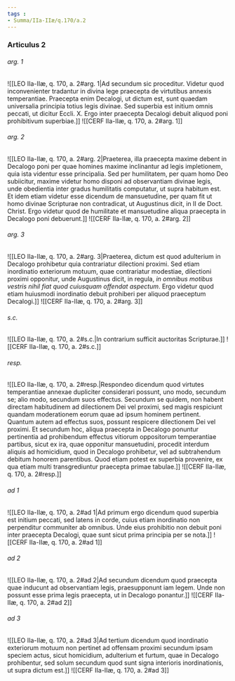 ```yaml
---
tags : 
- Summa/IIa-IIæ/q.170/a.2
---
```


### Articulus 2

###### arg. 1
![[LEO IIa-IIæ, q. 170, a. 2#arg. 1|Ad secundum sic proceditur. Videtur quod inconvenienter tradantur in divina lege praecepta de virtutibus annexis temperantiae. Praecepta enim Decalogi, ut dictum est, sunt quaedam universalia principia totius legis divinae. Sed superbia est initium omnis peccati, ut dicitur Eccli. X. Ergo inter praecepta Decalogi debuit aliquod poni prohibitivum superbiae.]]
![[CERF IIa-IIæ, q. 170, a. 2#arg. 1]]

###### arg. 2
![[LEO IIa-IIæ, q. 170, a. 2#arg. 2|Praeterea, illa praecepta maxime debent in Decalogo poni per quae homines maxime inclinantur ad legis impletionem, quia ista videntur esse principalia. Sed per humilitatem, per quam homo Deo subiicitur, maxime videtur homo disponi ad observantiam divinae legis, unde obedientia inter gradus humilitatis computatur, ut supra habitum est. Et idem etiam videtur esse dicendum de mansuetudine, per quam fit ut homo divinae Scripturae non contradicat, ut Augustinus dicit, in II de Doct. Christ. Ergo videtur quod de humilitate et mansuetudine aliqua praecepta in Decalogo poni debuerunt.]]
![[CERF IIa-IIæ, q. 170, a. 2#arg. 2]]

###### arg. 3
![[LEO IIa-IIæ, q. 170, a. 2#arg. 3|Praeterea, dictum est quod adulterium in Decalogo prohibetur quia contrariatur dilectioni proximi. Sed etiam inordinatio exteriorum motuum, quae contrariatur modestiae, dilectioni proximi opponitur, unde Augustinus dicit, in regula, *in omnibus motibus vestris nihil fiat quod cuiusquam offendat aspectum*. Ergo videtur quod etiam huiusmodi inordinatio debuit prohiberi per aliquod praeceptum Decalogi.]]
![[CERF IIa-IIæ, q. 170, a. 2#arg. 3]]

###### s.c.
![[LEO IIa-IIæ, q. 170, a. 2#s.c.|In contrarium sufficit auctoritas Scripturae.]]
![[CERF IIa-IIæ, q. 170, a. 2#s.c.]]

###### resp.
![[LEO IIa-IIæ, q. 170, a. 2#resp.|Respondeo dicendum quod virtutes temperantiae annexae dupliciter considerari possunt, uno modo, secundum se; alio modo, secundum suos effectus. Secundum se quidem, non habent directam habitudinem ad dilectionem Dei vel proximi, sed magis respiciunt quandam moderationem eorum quae ad ipsum hominem pertinent. Quantum autem ad effectus suos, possunt respicere dilectionem Dei vel proximi. Et secundum hoc, aliqua praecepta in Decalogo ponuntur pertinentia ad prohibendum effectus vitiorum oppositorum temperantiae partibus, sicut ex ira, quae opponitur mansuetudini, procedit interdum aliquis ad homicidium, quod in Decalogo prohibetur, vel ad subtrahendum debitum honorem parentibus. Quod etiam potest ex superbia provenire, ex qua etiam multi transgrediuntur praecepta primae tabulae.]]
![[CERF IIa-IIæ, q. 170, a. 2#resp.]]

###### ad 1
![[LEO IIa-IIæ, q. 170, a. 2#ad 1|Ad primum ergo dicendum quod superbia est initium peccati, sed latens in corde, cuius etiam inordinatio non perpenditur communiter ab omnibus. Unde eius prohibitio non debuit poni inter praecepta Decalogi, quae sunt sicut prima principia per se nota.]]
![[CERF IIa-IIæ, q. 170, a. 2#ad 1]]

###### ad 2
![[LEO IIa-IIæ, q. 170, a. 2#ad 2|Ad secundum dicendum quod praecepta quae inducunt ad observantiam legis, praesupponunt iam legem. Unde non possunt esse prima legis praecepta, ut in Decalogo ponantur.]]
![[CERF IIa-IIæ, q. 170, a. 2#ad 2]]

###### ad 3
![[LEO IIa-IIæ, q. 170, a. 2#ad 3|Ad tertium dicendum quod inordinatio exteriorum motuum non pertinet ad offensam proximi secundum ipsam speciem actus, sicut homicidium, adulterium et furtum, quae in Decalogo prohibentur, sed solum secundum quod sunt signa interioris inordinationis, ut supra dictum est.]]
![[CERF IIa-IIæ, q. 170, a. 2#ad 3]]

